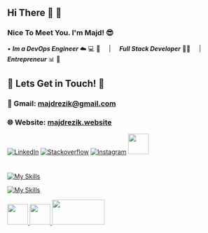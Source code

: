 ## Hi There 👋 🍻
### Nice To Meet You. I'm Majd! 😎
   • ***Im a DevOps Engineer*** ☁️ 💻 🚀 &nbsp; &nbsp; | &nbsp; &nbsp; ***Full Stack Developer*** 👨‍💻 &nbsp; &nbsp; | &nbsp; &nbsp; ***Entrepreneur*** 📊 📆 <br>

## 💬 Lets Get in Touch! 💬

###   📩 Gmail: majdrezik@gmail.com 
###   🌐 Website: [majdrezik.website](https://majdrezik.website/)
   
[![LinkedIn](https://skillicons.dev/icons?i=linkedin)](https://www.linkedin.com/in/majdrezik/)
[![Stackoverflow](https://skillicons.dev/icons?i=stackoverflow)](https://stackoverflow.com/users/9124775/majd-rezik)
[![Instagram](https://skillicons.dev/icons?i=instagram)](https://www.instagram.com/majdrezik/?hl=en)
<a href="https://www.facebook.com/majd.rezik.6"><img src="https://user-images.githubusercontent.com/39953455/184093705-3c88b49c-64e6-4ec6-a1ad-e6ebcaa426e4.png" width="47" height="47"></a>
#






[![My Skills](https://skillicons.dev/icons?i=aws,kubernetes,docker,linux,flask,py,git,github,jquery,spring,maven,java)](https://majdrezik.website)

[![My Skills](https://skillicons.dev/icons?i=html,js,css,mysql,nginx,netlify,heroku,ansible,bash,bootstrap,c,vscode)](https://majdrezik.website)

<a href="https://majdrezik.website">
   <img src="https://user-images.githubusercontent.com/39953455/184638626-a87f7330-e7bd-4daf-80c4-2b129c1f4def.png" width="47" height="47">
   <img src="https://user-images.githubusercontent.com/39953455/184640534-e1fc291b-e4ef-403d-bed4-aedc5b1ddd9f.svg" width="47" height="47">
   <img src="https://user-images.githubusercontent.com/39953455/184639515-2df3b7ac-7070-47a4-95b8-52324a97b474.png" width="120" height="57">

</a>
